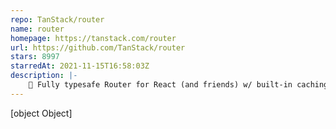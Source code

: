 ```yaml
---
repo: TanStack/router
name: router
homepage: https://tanstack.com/router
url: https://github.com/TanStack/router
stars: 8997
starredAt: 2021-11-15T16:58:03Z
description: |-
    🤖 Fully typesafe Router for React (and friends) w/ built-in caching, 1st class search-param APIs, client-side cache integration and isomorphic rendering.
---
```


[object Object]
